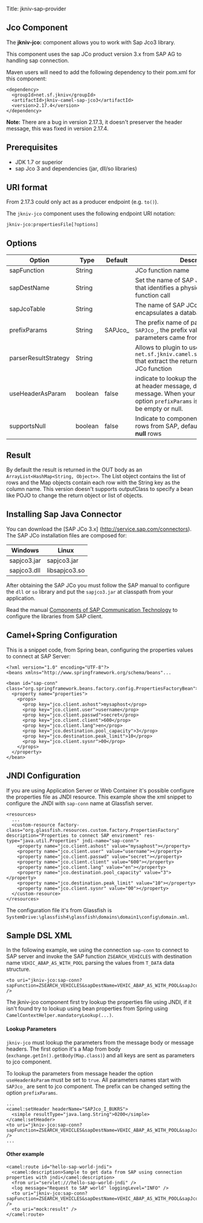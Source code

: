 Title: jkniv-sap-provider

Jco Component
--------------------

The **jkniv-jco:** component allows you to work with Sap Jco3 library.

This component uses the sap JCo product version 3.x from SAP AG to handling sap connection.

Maven users will need to add the following dependency to their pom.xml for this component:

    <dependency>
      <groupId>net.sf.jkniv</groupId>
      <artifactId>jkniv-camel-sap-jco3</artifactId>
      <version>2.17.4</version>
    </dependency>


**Note:** There are a bug in version 2.17.3, it doesn't preserver the header message, this was fixed in version 2.17.4.

Prerequisites
--------------------

- JDK 1.7 or superior
- sap Jco 3 and dependencies (jar, dll/so libraries)

URI format
--------------------

From 2.17.3 could only act as a producer endpoint (e.g. `to()`).

The `jkniv-jco` component uses the following endpoint URI notation:

    jkniv-jco:propertiesFile[?options]


Options
--------------------


| Option       | Type   | Default | Description |
| ------------ | -------|---------|-------------|
| sapFunction  | String |         |  JCo function name |
| sapDestName  | String |         | Set the name of SAP JCoDestination name that identifies a physical destination of a function call |
| sapJcoTable  | String |         | The name of SAP JCoTable that encapsulates a database table |
| prefixParams | String | SAPJco_ | The prefix name of parameters,  default is `SAPJco_`, the prefix value is used when the parameters came from header message.|
| parserResultStrategy  | String |  | Allows to plugin to use a custom `net.sf.jkniv.camel.sap.jco3.ParserResult` that extract the returned values from SAP JCo function |
| useHeaderAsParam | boolean | false | indicate to lookup the parameters from JCo at header message, default is the body message. When your value is `true` the option `prefixParams` is mandatory, cannot be empty or null. |
| supportsNull | boolean | false | Indicate to component to keep the **null** rows from SAP, default behavior skip the **null** rows |


Result
--------------------

By default the result is returned in the OUT body as an `ArrayList<HashMap<String, Object>>`. The List object contains the list of rows and the Map objects contain each row with the String key as the column name. This version doesn't supports outputClass to specify a bean like POJO to change the return object or list of objects.


Installing Sap Java Connector
--------------------


You can download the [SAP JCo 3.x] (http://service.sap.com/connectors).
The SAP JCo installation files are composed for:

| Windows     | Linux     |
| ----------- | --------- |
| sapjco3.jar | sapjco3.jar |
| sapjco3.dll | libsapjco3.so |


After obtaining the SAP JCo you must follow the SAP manual to configure the `dll` or `so` 
library and put the `sapjco3.jar` at classpath from your application.

Read the manual [Components of SAP Communication Technology](https://help.sap.com/saphelp_nwpi711/helpdata/en/48/707c54872c1b5ae10000000a42189c/frameset.htm) to configure the libraries from SAP client.


Camel+Spring Configuration
--------------------

This is a snippet code, from Spring bean, configuring the properties values to connect at SAP Server:

    <?xml version="1.0" encoding="UTF-8"?>
    <beans xmlns="http://www.springframework.org/schema/beans"...
    
    <bean id="sap-conn" class="org.springframework.beans.factory.config.PropertiesFactoryBean">
      <property name="properties">
        <props>
          <prop key="jco.client.ashost">mysaphost</prop>
          <prop key="jco.client.user">username</prop>
          <prop key="jco.client.passwd">secret</prop>
          <prop key="jco.client.client">600</prop>
          <prop key="jco.client.lang">en</prop>
          <prop key="jco.destination.pool_capacity">3</prop>
          <prop key="jco.destination.peak_limit">10</prop>
          <prop key="jco.client.sysnr">00</prop>
        </props>
      </property>
    </bean>


JNDI Configuration
--------------------

If you are using Application Server or Web Container it's possible configure the properties file as JNDI resource. This example show the xml snippet to configure the JNDI with `sap-conn` name at Glassfish server. 

    <resources>
      ...
      <custom-resource factory-class="org.glassfish.resources.custom.factory.PropertiesFactory" description="Properties to connect SAP enviroment" res-type="java.util.Properties" jndi-name="sap-conn">
        <property name="jco.client.ashost" value="mysaphost"></property>
        <property name="jco.client.user" value="username"></property>
        <property name="jco.client.passwd" value="secret"></property>
        <property name="jco.client.client" value="600"></property>
        <property name="jco.client.lang" value="en"></property>
        <property name="jco.destination.pool_capacity" value="3"></property>
        <property name="jco.destination.peak_limit" value="10"></property>
        <property name="jco.client.sysnr" value="00"></property>
      </custom-resource>
    </resources>

The configuration file it's from Glassfish is `SystemDrive:\glassfish4\glassfish\domains\domain1\config\domain.xml`.


Sample DSL XML
--------------------

In the following example, we using the connection `sap-conn` to connect to SAP server and invoke the SAP function `ZSEARCH_VEHICLES` with destination name `VEHIC_ABAP_AS_WITH_POOL` parsing the values from `T_DATA` data structure. 

    <to uri="jkniv-jco:sap-conn?sapFunction=ZSEARCH_VEHICLES&sapDestName=VEHIC_ABAP_AS_WITH_POOL&sapJcoTable=T_DATA" />
    
The jkniv-jco component first try lookup the properties file using JNDI, if it isn't found try to lookup using bean properties from Spring using `CamelContextHelper.mandatoryLookup(...)`.

    
#### Lookup Parameters

`jkniv-jco` must lookup the parameters from the message body or message headers. The first option it's a Map from body (`exchange.getIn().getBody(Map.class)`) and all keys are sent as parameters to jco component. 

To lookup the parameters from message header the option `useHeaderAsParam` must be set to `true`. All parameters names start with `SAPJco_` are sent to jco component. The prefix can be changed setting the option `prefixParams`.
 
    ...
    <camel:setHeader headerName="SAPJco_I_BUKRS">
      <simple resultType="java.lang.String">0200</simple>
    </camel:setHeader>
    <to uri="jkniv-jco:sap-conn?sapFunction=ZSEARCH_VEHICLES&sapDestName=VEHIC_ABAP_AS_WITH_POOL&sapJcoTable=T_DATA&useHeaderAsParam=true" />
    ...
    

#### Other example

    <camel:route id="hello-sap-world-jndi">
      <camel:description>Sample to get data from SAP using connection properties with jndi</camel:description>
      <from uri="servlet:///hello-sap-world-jndi" />
      <log message="Request to SAP world" loggingLevel="INFO" />
      <to uri="jkniv-jco:sap-conn?sapFunction=ZSEARCH_VEHICLES&sapDestName=VEHIC_ABAP_AS_WITH_POOL&sapJcoTable=T_DATA" />
      <to uri="mock:result" />
    </camel:route>
    
    